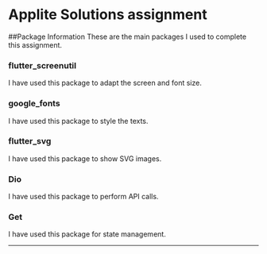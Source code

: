 # Applite Solutions assignment 

##Package Information
These are the main packages I used to complete this assignment.

### flutter_screenutil
I have used this package to adapt the screen and font size.

### google_fonts
I have used this package to style the texts.

### flutter_svg
I have used this package to show SVG images.

### Dio
I have used this package to perform API calls.

### Get
I have used this package for state management.


-----------------------------------





